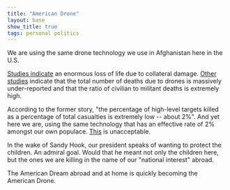 ```yaml
---
title: "American Drone"
layout: base
show_title: true
tags: personal politics
---
```

We are using the same drone technology we use in Afghanistan here in the U.S.

[Studies indicate](http://www.cnn.com/2012/09/25/world/asia/pakistan-us-drone-strikes)
an enormous loss of life due to collateral damage.
[Other studies](http://web.law.columbia.edu/sites/default/files/microsites/human-rights-institute/files/COLUMBIACountingDronesFinal.pdf)
indicate that the total number of deaths due to drones is massively
under-reported and that the ratio of civilian to militant deaths is extremely high.

According to the former story, "the percentage of high-level targets killed as
a percentage of total casualties is extremely low -- about 2%". And yet here we
are, using the same technology that has an effective rate of 2% amongst
our own populace.
[This](http://www.express.co.uk/news/world/376732/Man-hunt-for-ex-soldier-who-shot-police-chief-s-daughter-and-killed-policeman)
is unacceptable.

In the wake of Sandy Hook, our president speaks of wanting to protect the children.
An admiral goal. Would that he meant not only the children here, but the ones
we are killing in the name of our "national interest" abroad.

The American Dream abroad and at home is quickly becoming the American Drone.

